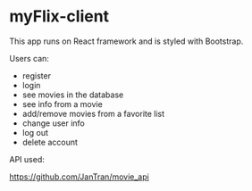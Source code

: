 # myFlix-client

This app runs on React framework and is styled with Bootstrap.

Users can:

  - register
  - login
  - see movies in the database
  - see info from a movie
  - add/remove movies from a favorite list
  - change user info
  - log out
  - delete account

API used:

https://github.com/JanTran/movie_api


